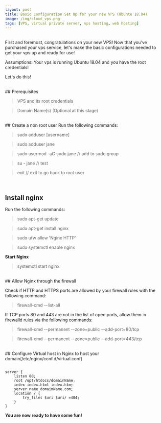 ```yaml
---
layout: post
title: Basic Configuration Set Up for your new VPS (Ubuntu 18.04)
image: /img/cloud_vps.png
tags: [VPS, virtual private server, vps hosting, web hosting]
---
```

<br>
First and foremost, congratulations on your new VPS! Now that you've purchased your vps service, let's make the basic configurations needed to get your vps up and ready for use! 

Assumptions: Your vps is running Ubuntu 18.04 and you have the root credentials!

Let's do this!

<br>
## Prerequisites

 >VPS and its root credentials
 
 >Domain Name(s) (Optional at this stage)

<br>
## Create a non root user
Run the following commands: 

>sudo adduser [username]
 
>sudo adduser jane

>sudo usermod -aG sudo jane // add to sudo group

>su - jane // test

>exit // exit to go back to root user

<br>

## Install nginx
Run the following commands: 

>sudo apt-get update

>sudo apt-get install nginx

>sudo ufw allow 'Nginx HTTP'

>sudo systemctl enable nginx

**Start Nginx**

>systemctl start nginx

<br>
## Allow Nginx through the firewall

Check if HTTP and HTTPS ports are allowed by your firewall rules with the following command:

>firewall-cmd --list-all

If TCP ports 80 and 443 are not in the list of open ports, allow them in firewalld rules via the following commands:

>firewall-cmd --permanent --zone=public --add-port=80/tcp

>firewall-cmd --permanent --zone=public --add-port=443/tcp

<br>
## Configure Virtual host in Nginx to host your domain(/etc/nginx/conf.d/virtual.conf)

```

server {
    listen 80;
    root /opt/htdocs/domainName;
    index index.html index.htm;
    server_name domainName.com;
    location / {
        try_files $uri $uri/ =404;
    }
}

```

**You are now ready to have some fun!**
